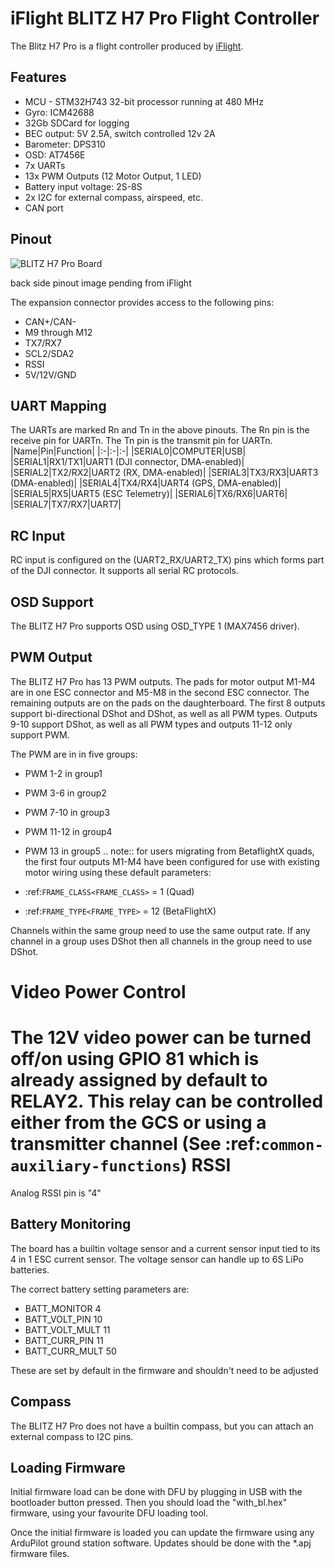 # iFlight BLITZ H7 Pro Flight Controller

The Blitz H7 Pro is a flight controller produced by [iFlight](https://shop.iflight-rc.com/).

## Features

 - MCU - STM32H743 32-bit processor running at 480 MHz
 - Gyro: ICM42688
 - 32Gb SDCard for logging
 - BEC output: 5V 2.5A,  switch controlled 12v 2A
 - Barometer: DPS310
 - OSD: AT7456E
 - 7x UARTs
 - 13x PWM Outputs (12 Motor Output, 1 LED)
 - Battery input voltage: 2S-8S
 - 2x I2C for external compass, airspeed, etc.
 - CAN port

## Pinout

![BLITZ H7 Pro Board](blitz_h7_pro.png "BLITZ H7 Pro")

back side pinout image pending from iFlight

The expansion connector provides access to the following pins:
 - CAN+/CAN-
 - M9 through M12
 - TX7/RX7
 - SCL2/SDA2
 - RSSI
 - 5V/12V/GND

## UART Mapping

The UARTs are marked Rn and Tn in the above pinouts. The Rn pin is the
receive pin for UARTn. The Tn pin is the transmit pin for UARTn.
|Name|Pin|Function|
|:-|:-|:-|
|SERIAL0|COMPUTER|USB|
|SERIAL1|RX1/TX1|UART1 (DJI connector, DMA-enabled)|
|SERIAL2|TX2/RX2|UART2 (RX, DMA-enabled)|
|SERIAL3|TX3/RX3|UART3 (DMA-enabled)|
|SERIAL4|TX4/RX4|UART4 (GPS, DMA-enabled)|
|SERIAL5|RX5|UART5 (ESC Telemetry)|
|SERIAL6|TX6/RX6|UART6|
|SERIAL7|TX7/RX7|UART7|

## RC Input

RC input is configured on the (UART2_RX/UART2_TX) pins which forms part of the DJI connector. It supports all serial RC protocols.

## OSD Support

The BLITZ H7 Pro supports OSD using OSD_TYPE 1 (MAX7456 driver).

## PWM Output

The BLITZ H7 Pro has 13 PWM outputs. The pads for motor output M1-M4 are in one ESC connector and M5-M8 in the second ESC connector. The remaining outputs are on the pads on the daughterboard. The first 8 outputs support bi-directional DShot and DShot, as well as all PWM types. Outputs 9-10 support DShot, as well as all PWM types and outputs 11-12 only support PWM.

The PWM are in in five groups:

 - PWM 1-2 in group1
 - PWM 3-6 in group2
 - PWM 7-10 in group3
 - PWM 11-12 in group4
 - PWM 13 in group5
.. note:: for users migrating from BetaflightX quads, the first four outputs M1-M4 have been configured for use with existing motor wiring using these default parameters:

- :ref:`FRAME_CLASS<FRAME_CLASS>` = 1 (Quad)
- :ref:`FRAME_TYPE<FRAME_TYPE>` = 12 (BetaFlightX)


Channels within the same group need to use the same output rate. If
any channel in a group uses DShot then all channels in the group need
to use DShot.

Video Power Control
================

The 12V video power can be turned off/on  using GPIO 81 which is already assigned by default to RELAY2.  This relay can be controlled either from the GCS or using a transmitter channel (See :ref:`common-auxiliary-functions`)
RSSI
====

Analog RSSI pin is "4"

## Battery Monitoring

The board has a builtin voltage sensor and a current sensor input tied to its 4 in 1 ESC current sensor. The voltage sensor can handle up to 6S
LiPo batteries.

The correct battery setting parameters are:

 - BATT_MONITOR 4
 - BATT_VOLT_PIN 10
 - BATT_VOLT_MULT 11
 - BATT_CURR_PIN 11
 - BATT_CURR_MULT 50

These are set by default in the firmware and shouldn't need to be adjusted

## Compass

The BLITZ H7 Pro does not have a builtin compass, but you can attach an external compass to I2C pins.

## Loading Firmware

Initial firmware load can be done with DFU by plugging in USB with the
bootloader button pressed. Then you should load the "with_bl.hex"
firmware, using your favourite DFU loading tool.

Once the initial firmware is loaded you can update the firmware using
any ArduPilot ground station software. Updates should be done with the
*.apj firmware files.
